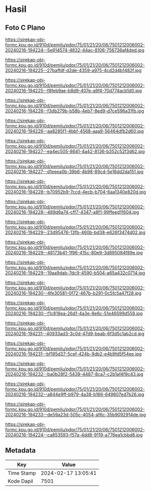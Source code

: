 # Hasil

## Foto C Plano

https://sirekap-obj-formc.kpu.go.id/910d/pemilu/pdpr/75/01/21/20/06/7501212006002-20240216-194224--5e914574-4832-44ac-8106-756736af4ded.jpg

https://sirekap-obj-formc.kpu.go.id/910d/pemilu/pdpr/75/01/21/20/06/7501212006002-20240216-194225--27baffdf-d2de-4359-a975-4cd2d4b1482f.jpg

https://sirekap-obj-formc.kpu.go.id/910d/pemilu/pdpr/75/01/21/20/06/7501212006002-20240216-194225--f8feb9ae-b8d9-407e-a9f4-70d774acb1d0.jpg

https://sirekap-obj-formc.kpu.go.id/910d/pemilu/pdpr/75/01/21/20/06/7501212006002-20240216-194226--f3db279b-b58b-4eb7-8ed9-d7ce596a31fb.jpg

https://sirekap-obj-formc.kpu.go.id/910d/pemilu/pdpr/75/01/21/20/06/7501212006002-20240216-194226--aa8285f1-4bbf-4568-aaa9-56464dfb2d60.jpg

https://sirekap-obj-formc.kpu.go.id/910d/pemilu/pdpr/75/01/21/20/06/7501212006002-20240216-194227--ea4ec505-8641-4a42-8136-b352c52f3d62.jpg

https://sirekap-obj-formc.kpu.go.id/910d/pemilu/pdpr/75/01/21/20/06/7501212006002-20240216-194227--d1eeea0b-39b6-4b98-89cd-5e16dd2da151.jpg

https://sirekap-obj-formc.kpu.go.id/910d/pemilu/pdpr/75/01/21/20/06/7501212006002-20240216-194228--b70952b9-7ccd-4ecb-b704-6aa1340e820d.jpg

https://sirekap-obj-formc.kpu.go.id/910d/pemilu/pdpr/75/01/21/20/06/7501212006002-20240216-194228--489d6a74-cff7-4347-a8f1-99ffeed1f604.jpg

https://sirekap-obj-formc.kpu.go.id/910d/pemilu/pdpr/75/01/21/20/06/7501212006002-20240216-194229--23d95476-13fb-460b-bd38-e626f3474d02.jpg

https://sirekap-obj-formc.kpu.go.id/910d/pemilu/pdpr/75/01/21/20/06/7501212006002-20240216-194229--48173b41-1f96-415c-80e9-3d895084f89e.jpg

https://sirekap-obj-formc.kpu.go.id/910d/pemilu/pdpr/75/01/21/20/06/7501212006002-20240216-194229--19aa9dab-7dc9-4590-b504-a65a432c0714.jpg

https://sirekap-obj-formc.kpu.go.id/910d/pemilu/pdpr/75/01/21/20/06/7501212006002-20240216-194230--4fe30581-0f72-467b-b291-0c5fc5a47f28.jpg

https://sirekap-obj-formc.kpu.go.id/910d/pemilu/pdpr/75/01/21/20/06/7501212006002-20240216-194230--f1c818ea-26d1-4a3e-8e6c-51e46599d558.jpg

https://sirekap-obj-formc.kpu.go.id/910d/pemilu/pdpr/75/01/21/20/06/7501212006002-20240216-194231--40933ad3-3c0d-47d9-beab-6f3d5c1ab2cd.jpg

https://sirekap-obj-formc.kpu.go.id/910d/pemilu/pdpr/75/01/21/20/06/7501212006002-20240216-194231--bf195d37-5cef-424b-9db2-e4b9fd5f54ee.jpg

https://sirekap-obj-formc.kpu.go.id/910d/pemilu/pdpr/75/01/21/20/06/7501212006002-20240216-194232--ba0b28f2-5439-4487-8ca7-c2b1af4f9c43.jpg

https://sirekap-obj-formc.kpu.go.id/910d/pemilu/pdpr/75/01/21/20/06/7501212006002-20240216-194232--a844e9ff-b979-4a38-b166-649807ed7b26.jpg

https://sirekap-obj-formc.kpu.go.id/910d/pemilu/pdpr/75/01/21/20/06/7501212006002-20240216-194233--de59a23d-505c-4054-af6c-35b9092914de.jpg

https://sirekap-obj-formc.kpu.go.id/910d/pemilu/pdpr/75/01/21/20/06/7501212006002-20240216-194224--ca853593-f57a-4dd8-9119-a776ea1cbbd8.jpg


## Metadata

| Key        | Value               |
| ---------- | ------------------- |
| Time Stamp | 2024-02-17 13:05:41 |
| Kode Dapil | 7501                |



